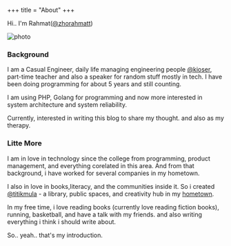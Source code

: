 +++
title = "About"
+++

Hi..
I'm Rahmat([@zhorahmatt](https://www.instagram.com/zhorahmatt/))

![photo](/img/profil.jpeg)

### Background
I am a Casual Engineer, daily life managing engineering people [@kioser](https://kioser.com), part-time teacher and also a speaker for random stuff mostly in tech.
I have been doing programming for about 5 years and still counting.

I am using PHP, Golang for programming and now more interested in system architecture and system reliability.

Currently, interested in writing this blog to share my thought. and also as my therapy.

### Litte More

I am in love in technology since the college from programming, product management, and everything corelated in this area. And from that background, i have worked for several companies in my hometown.

I also in love in books,literacy, and the communities inside it. So i created [@titikmula](https://www.instagram.com/titikmula/) - a library, public spaces, and creativity hub in my [hometown](http://www.pangkepkab.go.id/).

In my free time, i love reading books (currently love reading fiction books), running, basketball, and have a talk with my friends. and also writing everything i think i should write about.

So.. yeah.. that's my introduction. 